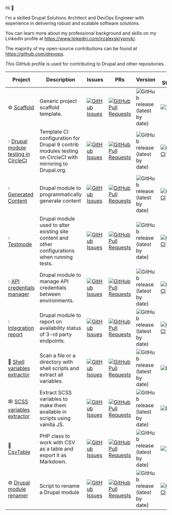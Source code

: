 Hi 👋

I'm a skilled Drupal Solutions Architect and DevOps Engineer with experience in delivering robust and scalable software solutions.

You can learn more about my professional background and skills on my LinkedIn profile at https://www.linkedin.com/in/alexskrypnyk/.

The majority of my open-source contributions can be found at https://github.com/drevops. 

This GitHub profile is used for contributing to Drupal and other repositories.

| Project                                                                                   | Description                                                                                              | Issues                                                                                                                                                                          | PRs                                                                                                                                                                                      | Version                                                                                                                      | CI Status                                                                                                                                                                      |
|-------------------------------------------------------------------------------------------|----------------------------------------------------------------------------------------------------------|---------------------------------------------------------------------------------------------------------------------------------------------------------------------------------|------------------------------------------------------------------------------------------------------------------------------------------------------------------------------------------|------------------------------------------------------------------------------------------------------------------------------|--------------------------------------------------------------------------------------------------------------------------------------------------------------------------------|
| ⚙️ [Scaffold](https://github.com/AlexSkrypnyk/scaffold)                                   | Generic project scaffold template.                                                                       | [![GitHub Issues](https://img.shields.io/github/issues/AlexSkrypnyk/scaffold.svg?label=%20)](https://github.com/AlexSkrypnyk/scaffold/issues)                                   | [![GitHub Pull Requests](https://img.shields.io/github/issues-pr/AlexSkrypnyk/scaffold.svg?label=%20)](https://github.com/AlexSkrypnyk/scaffold/pulls)                                   | ![GitHub release (latest by date)](https://img.shields.io/github/v/release/AlexSkrypnyk/scaffold?label=%20)                  | [![Tests](https://github.com/AlexSkrypnyk/scaffold/actions/workflows/test.yml/badge.svg?label=%20)](https://github.com/AlexSkrypnyk/scaffold/actions/workflows/tests.yml)      |
| 💧 [Drupal module testing in CircleCI](https://github.com/AlexSkrypnyk/drupal_circleci)   | Template CI configuration for Drupal 9 contrib modules testing on CircleCI with mirroring to Drupal.org. | [![GitHub Issues](https://img.shields.io/github/issues/AlexSkrypnyk/drupal_circleci.svg?label=%20)](https://github.com/AlexSkrypnyk/drupal_circleci/issues)                     | [![GitHub Pull Requests](https://img.shields.io/github/issues-pr/AlexSkrypnyk/drupal_circleci.svg?label=%20)](https://github.com/AlexSkrypnyk/drupal_circleci/pulls)                     | ![GitHub release (latest by date)](https://img.shields.io/github/v/release/AlexSkrypnyk/drupal_circleci?label=%20)           | [![CircleCI](https://circleci.com/gh/AlexSkrypnyk/drupal_circleci.svg?style=shield)](https://circleci.com/gh/AlexSkrypnyk/drupal_circleci)                                     |
| 💧 [Generated Content](https://github.com/AlexSkrypnyk/generated_content)                 | Drupal module to programmatically generate content                                                       | [![GitHub Issues](https://img.shields.io/github/issues/AlexSkrypnyk/generated_content.svg?label=%20)](https://github.com/AlexSkrypnyk/generated_content/issues)                 | [![GitHub Pull Requests](https://img.shields.io/github/issues-pr/AlexSkrypnyk/generated_content.svg?label=%20)](https://github.com/AlexSkrypnyk/generated_content/pulls)                 | ![GitHub release (latest by date)](https://img.shields.io/github/v/release/AlexSkrypnyk/generated_content?label=%20)         | [![CircleCI](https://circleci.com/gh/AlexSkrypnyk/generated_content.svg?style=shield)](https://circleci.com/gh/AlexSkrypnyk/generated_content)                                 |
| 💧 [Testmode](https://github.com/AlexSkrypnyk/testmode)                                   | Drupal module used to alter existing site content and other configurations when running tests.           | [![GitHub Issues](https://img.shields.io/github/issues/AlexSkrypnyk/testmode.svg?label=%20)](https://github.com/AlexSkrypnyk/testmode/issues)                                   | [![GitHub Pull Requests](https://img.shields.io/github/issues-pr/AlexSkrypnyk/testmode.svg?label=%20)](https://github.com/AlexSkrypnyk/testmode/pulls)                                   | ![GitHub release (latest by date)](https://img.shields.io/github/v/release/AlexSkrypnyk/testmode?label=%20)                  | [![CircleCI](https://circleci.com/gh/AlexSkrypnyk/testmode.svg?style=shield)](https://circleci.com/gh/AlexSkrypnyk/testmode)                                                   |
| 💧 [API credentials manager](https://github.com/AlexSkrypnyk/acm)                         | Drupal module to manage API credentials between environments.                                            | [![GitHub Issues](https://img.shields.io/github/issues/AlexSkrypnyk/acm.svg?label=%20)](https://github.com/AlexSkrypnyk/acm/issues)                                             | [![GitHub Pull Requests](https://img.shields.io/github/issues-pr/AlexSkrypnyk/acm.svg?label=%20)](https://github.com/AlexSkrypnyk/acm/pulls)                                             | ![GitHub release (latest by date)](https://img.shields.io/github/v/release/AlexSkrypnyk/acm?label=%20)                       | [![CircleCI](https://circleci.com/gh/AlexSkrypnyk/acm.svg?style=shield)](https://circleci.com/gh/AlexSkrypnyk/acm)                                                             |
| 💧 [Integration report](https://github.com/AlexSkrypnyk/integration_report)               | Drupal module to report on availability status of 3-rd party endpoints.                                  | [![GitHub Issues](https://img.shields.io/github/issues/AlexSkrypnyk/integration_report.svg?label=%20)](https://github.com/AlexSkrypnyk/integration_report/issues)               | [![GitHub Pull Requests](https://img.shields.io/github/issues-pr/AlexSkrypnyk/integration_report.svg?label=%20)](https://github.com/AlexSkrypnyk/integration_report/pulls)               | ![GitHub release (latest by date)](https://img.shields.io/github/v/release/AlexSkrypnyk/integration_report?label=%20)        | [![CircleCI](https://circleci.com/gh/AlexSkrypnyk/integration_report.svg?style=shield)](https://circleci.com/gh/AlexSkrypnyk/integration_report)                               |
| 🐘 [Shell variables extractor](https://github.com/AlexSkrypnyk/shell-variables-extractor) | Scan a file or a directory with shell scripts and extract all variables.                                 | [![GitHub Issues](https://img.shields.io/github/issues/AlexSkrypnyk/shell-variables-extractor.svg?label=%20)](https://github.com/AlexSkrypnyk/shell-variables-extractor/issues) | [![GitHub Pull Requests](https://img.shields.io/github/issues-pr/AlexSkrypnyk/shell-variables-extractor.svg?label=%20)](https://github.com/AlexSkrypnyk/shell-variables-extractor/pulls) | ![GitHub release (latest by date)](https://img.shields.io/github/v/release/AlexSkrypnyk/shell-variables-extractor?label=%20) | ![Build](https://github.com/AlexSkrypnyk/shell-variables-extractor/actions/workflows/test.yml/badge.svg)                                                                       |
| 🕸️ [SCSS variables extractor](https://github.com/AlexSkrypnyk/scss-variables-extractor)  | Extract SCSS variables to make them available in scripts using vanilla JS.                               | [![GitHub Issues](https://img.shields.io/github/issues/AlexSkrypnyk/scss-variables-extractor.svg?label=%20)](https://github.com/AlexSkrypnyk/scss-variables-extractor/issues)   | [![GitHub Pull Requests](https://img.shields.io/github/issues-pr/AlexSkrypnyk/scss-variables-extractor.svg?label=%20)](https://github.com/AlexSkrypnyk/scss-variables-extractor/pulls)   | ![GitHub release (latest by date)](https://img.shields.io/github/v/release/AlexSkrypnyk/scss-variables-extractor?label=%20)  | ![Build](https://github.com/AlexSkrypnyk/scss-variables-extractor/actions/workflows/main.yml/badge.svg)                                                                        |
| 🐘 [CsvTable](https://github.com/AlexSkrypnyk/CsvTable)                                   | PHP class to work with CSV as a table and export it as Markdown.                                         | [![GitHub Issues](https://img.shields.io/github/issues/AlexSkrypnyk/CsvTable.svg?label=%20)](https://github.com/AlexSkrypnyk/CsvTable/issues)                                   | [![GitHub Pull Requests](https://img.shields.io/github/issues-pr/AlexSkrypnyk/CsvTable.svg?label=%20)](https://github.com/AlexSkrypnyk/CsvTable/pulls)                                   | ![GitHub release (latest by date)](https://img.shields.io/github/v/release/AlexSkrypnyk/CsvTable?label=%20)                  | [![Tests](https://github.com/AlexSkrypnyk/CsvTable/actions/workflows/test.yml/badge.svg?label=%20)](https://github.com/AlexSkrypnyk/CsvTable/actions/workflows/tests.yml)      |
| ⚙️ [Drupal module renamer](https://github.com/AlexSkrypnyk/drupal-module-renamer)         | Script to rename a Drupal module                                                                         | [![GitHub Issues](https://img.shields.io/github/issues/AlexSkrypnyk/drupal-module-renamer.svg?label=%20)](https://github.com/AlexSkrypnyk/drupal-module-renamer/issues)         | [![GitHub Pull Requests](https://img.shields.io/github/issues-pr/AlexSkrypnyk/drupal-module-renamer.svg?label=%20)](https://github.com/AlexSkrypnyk/drupal-module-renamer/pulls)         | ![GitHub release (latest by date)](https://img.shields.io/github/v/release/AlexSkrypnyk/drupal-module-renamer?label=%20)     | [![CircleCI](https://circleci.com/gh/AlexSkrypnyk/drupal-module-renamer/tree/master.svg?style=shield)](https://circleci.com/gh/AlexSkrypnyk/drupal-module-renamer/tree/master) |

